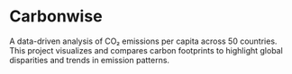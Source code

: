 # Carbonwise
A data-driven analysis of CO₂ emissions per capita across 50 countries. This project visualizes and compares carbon footprints to highlight global disparities and trends in emission patterns. 
